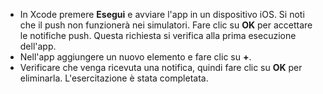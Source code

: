 
* In Xcode premere **Esegui** e avviare l'app in un dispositivo iOS. Si noti che il push non funzionerà nei simulatori. Fare clic su **OK** per accettare le notifiche push. Questa richiesta si verifica alla prima esecuzione dell'app.
* Nell'app aggiungere un nuovo elemento e fare clic su **+**.
* Verificare che venga ricevuta una notifica, quindi fare clic su **OK** per eliminarla. L'esercitazione è stata completata.

